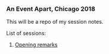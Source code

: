 ### An Event Apart, Chicago 2018

This will be a repo of my session notes.

List of sessions:

1. [Opening remarks](https://github.com/kldickenson/conference-notes/AEA-chi2018)

